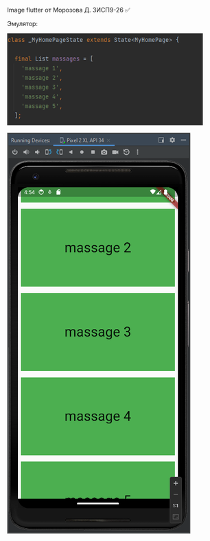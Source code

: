 Image flutter от Морозова Д. 3ИСП9-26 :white_check_mark:

Эмулятор:

![Image](https://github.com/Y3Cv/ScrollFlutter/raw/main/images/image2.png)


![Image](https://github.com/Y3Cv/ScrollFlutter/raw/main/images/image1.png)

